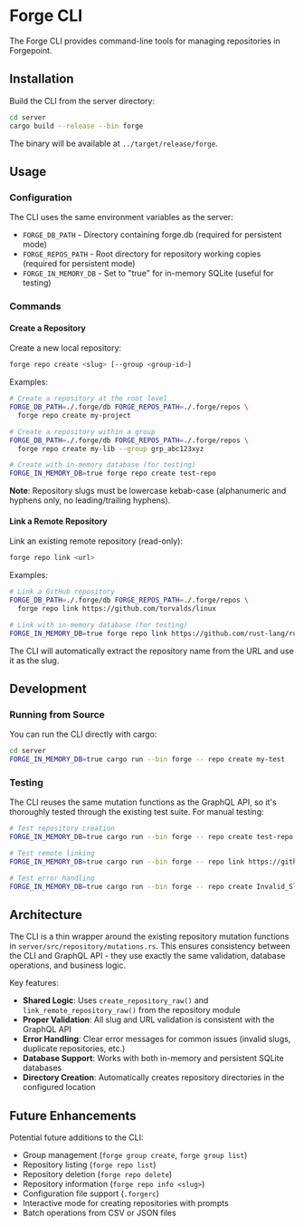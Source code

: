 # Forge CLI

The Forge CLI provides command-line tools for managing repositories in Forgepoint.

## Installation

Build the CLI from the server directory:

```bash
cd server
cargo build --release --bin forge
```

The binary will be available at `../target/release/forge`.

## Usage

### Configuration

The CLI uses the same environment variables as the server:

- `FORGE_DB_PATH` - Directory containing forge.db (required for persistent mode)
- `FORGE_REPOS_PATH` - Root directory for repository working copies (required for persistent mode)
- `FORGE_IN_MEMORY_DB` - Set to "true" for in-memory SQLite (useful for testing)

### Commands

#### Create a Repository

Create a new local repository:

```bash
forge repo create <slug> [--group <group-id>]
```

Examples:

```bash
# Create a repository at the root level
FORGE_DB_PATH=./.forge/db FORGE_REPOS_PATH=./.forge/repos \
  forge repo create my-project

# Create a repository within a group
FORGE_DB_PATH=./.forge/db FORGE_REPOS_PATH=./.forge/repos \
  forge repo create my-lib --group grp_abc123xyz

# Create with in-memory database (for testing)
FORGE_IN_MEMORY_DB=true forge repo create test-repo
```

**Note**: Repository slugs must be lowercase kebab-case (alphanumeric and hyphens only, no leading/trailing hyphens).

#### Link a Remote Repository

Link an existing remote repository (read-only):

```bash
forge repo link <url>
```

Examples:

```bash
# Link a GitHub repository
FORGE_DB_PATH=./.forge/db FORGE_REPOS_PATH=./.forge/repos \
  forge repo link https://github.com/torvalds/linux

# Link with in-memory database (for testing)
FORGE_IN_MEMORY_DB=true forge repo link https://github.com/rust-lang/rust
```

The CLI will automatically extract the repository name from the URL and use it as the slug.

## Development

### Running from Source

You can run the CLI directly with cargo:

```bash
cd server
FORGE_IN_MEMORY_DB=true cargo run --bin forge -- repo create my-test
```

### Testing

The CLI reuses the same mutation functions as the GraphQL API, so it's thoroughly tested through the existing test suite. For manual testing:

```bash
# Test repository creation
FORGE_IN_MEMORY_DB=true cargo run --bin forge -- repo create test-repo

# Test remote linking
FORGE_IN_MEMORY_DB=true cargo run --bin forge -- repo link https://github.com/example/repo

# Test error handling
FORGE_IN_MEMORY_DB=true cargo run --bin forge -- repo create Invalid_Slug
```

## Architecture

The CLI is a thin wrapper around the existing repository mutation functions in `server/src/repository/mutations.rs`. This ensures consistency between the CLI and GraphQL API - they use exactly the same validation, database operations, and business logic.

Key features:

- **Shared Logic**: Uses `create_repository_raw()` and `link_remote_repository_raw()` from the repository module
- **Proper Validation**: All slug and URL validation is consistent with the GraphQL API
- **Error Handling**: Clear error messages for common issues (invalid slugs, duplicate repositories, etc.)
- **Database Support**: Works with both in-memory and persistent SQLite databases
- **Directory Creation**: Automatically creates repository directories in the configured location

## Future Enhancements

Potential future additions to the CLI:

- Group management (`forge group create`, `forge group list`)
- Repository listing (`forge repo list`)
- Repository deletion (`forge repo delete`)
- Repository information (`forge repo info <slug>`)
- Configuration file support (`.forgerc`)
- Interactive mode for creating repositories with prompts
- Batch operations from CSV or JSON files
